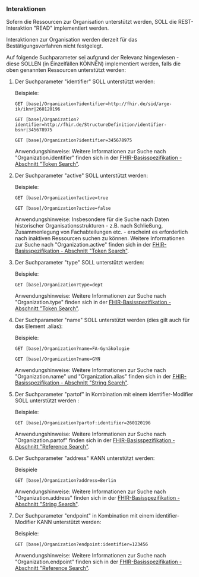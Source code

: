 ### Interaktionen

Sofern die Ressourcen zur Organisation unterstützt werden, SOLL die REST-Interaktion "READ" implementiert werden.

Interaktionen zur Organisation werden derzeit für das Bestätigungsverfahren nicht festgelegt.

Auf folgende Suchparameter sei aufgrund der Relevanz hingewiesen - diese SOLLEN (in Einzelfällen KÖNNEN) implementiert werden, falls die oben genannten Ressourcen unterstützt werden:

1. Der Suchparameter "identifier" SOLL unterstützt werden:

    Beispiele:

    ```GET [base]/Organization?identifier=http://fhir.de/sid/arge-ik/iknr|260120196```

    ```GET [base]/Organization?identifier=http://fhir.de/StructureDefinition/identifier-bsnr|345678975```

    ```GET [base]/Organization?identifier=345678975```

    Anwendungshinweise: Weitere Informationen zur Suche nach "Organization.identifier" finden sich in der [FHIR-Basisspezifikation - Abschnitt "Token Search"](https://hl7.org/fhir/R4/search.html#token).

1. Der Suchparameter "active" SOLL unterstützt werden:

    Beispiele:

    ```GET [base]/Organization?active=true```

    ```GET [base]/Organization?active=false```

    Anwendungshinweise: Insbesondere für die Suche nach Daten historischer Organisationsstrukturen - z.B. nach Schließung, Zusammenlegung von Fachabteilungen etc. - erscheint es erforderlich nach inaktiven Ressourcen suchen zu können. Weitere Informationen zur Suche nach "Organization.active" finden sich in der [FHIR-Basisspezifikation - Abschnitt "Token Search"](https://hl7.org/fhir/R4/search.html#token).

1. Der Suchparameter "type" SOLL unterstützt werden:

    Beispiele:

    ```GET [base]/Organization?type=dept```

    Anwendungshinweise: Weitere Informationen zur Suche nach "Organization.type" finden sich in der [FHIR-Basisspezifikation - Abschnitt "Token Search"](https://hl7.org/fhir/R4/search.html#token).

1. Der Suchparameter "name" SOLL unterstützt werden (dies gilt auch für das Element .alias):

    Beispiele:

    ```GET [base]/Organization?name=FA-Gynäkologie```

    ```GET [base]/Organization?name=GYN```

    Anwendungshinweise: Weitere Informationen zur Suche nach "Organization.name" und "Organization.alias" finden sich in der [FHIR-Basisspezifikation - Abschnitt "String Search"](https://hl7.org/fhir/R4/search.html#string).


1. Der Suchparameter "partof" in Kombination mit einem identifier-Modifier SOLL unterstützt werden :

    Beispiele:

    ```GET [base]/Organization?partof:identifier=260120196```

    Anwendungshinweise: Weitere Informationen zur Suche nach "Organization.partof" finden sich in der [FHIR-Basisspezifikation - Abschnitt "Reference Search"](https://hl7.org/fhir/R4/search.html#reference).

1. Der Suchparameter "address" KANN unterstützt werden:

    Beispiele

    ```GET [base]/Organization?address=Berlin```

    Anwendungshinweise: Weitere Informationen zur Suche nach "Organization.address" finden sich in der [FHIR-Basisspezifikation - Abschnitt "String Search"](https://hl7.org/fhir/R4/search.html#string).

1. Der Suchparameter "endpoint" in Kombination mit einem identifier-Modifier KANN unterstützt werden:

    Beispiele:

    ```GET [base]/Organization?endpoint:identifier=123456```

    Anwendungshinweise: Weitere Informationen zur Suche nach "Organization.endpoint" finden sich in der [FHIR-Basisspezifikation - Abschnitt "Reference Search"](https://hl7.org/fhir/R4/search.html#reference).

